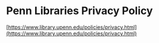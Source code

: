# Penn Libraries Privacy Policy

[https://www.library.upenn.edu/policies/privacy.html](https://www.library.upenn.edu/policies/privacy.html)